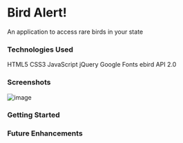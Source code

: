 # Bird Alert!
An application to access rare birds in your state

### Technologies Used
HTML5
CSS3
JavaScript
jQuery
Google Fonts
ebird API 2.0

### Screenshots

![image](https://imgur.com/a/lMTLI5g)

### Getting Started

### Future Enhancements
